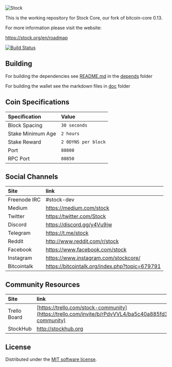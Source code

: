 ![Stock](./img/logo-extended.png)

This is the working repository for Stock Core, our fork of bitcoin-core 0.13.

For more information please visit the website:

 https://stock.org/en/roadmap

[![Build Status](https://travis-ci.org/stock/stock-core.svg?branch=master)](https://travis-ci.org/stock/stock-core)

## Building

For building the dependencies see [README.md](depends/README.md) in the [depends](depends) folder

For building the wallet see the markdown files in [doc](doc) folder

## Coin Specifications

| Specification | Value |
|:-----------|:-----------|
| Block Spacing | `30 seconds` |
| Stake Minimum Age | `2 hours` |
 | Stake Reward | `2 0DYNS per block` |
| Port | `88800` |
| RPC Port | `88850` |

## Social Channels

| Site | link |
|:-----------|:-----------|
| Freenode IRC | #stock-dev |
| Medium | https://medium.com/stock |
| Twitter | https://twitter.com/Stock |
| Discord | https://discord.gg/y4Vu9jw |
| Telegram | https://t.me/stock |
| Reddit | http://www.reddit.com/r/stock |
| Facebook | https://www.facebook.com/stock |
| Instagram | https://www.instagram.com/stockcore/ |
| Bitcointalk | https://bitcointalk.org/index.php?topic=679791 |

## Community Resources

| Site         | link                                                                                                                    |
| :----------- | :---------------------------------------------------------------------------------------------------------------------- |
| Trello Board | [https://trello.com/stock-community](https://trello.com/invite/b/rPdvVVL4/ba5c40a885fd3c02cda2a8b406ff7124/stock-community) |
| StockHub       | http://stockhub.org                                                                                                       |



License
---------------------
Distributed under the [MIT software license](http://www.opensource.org/licenses/mit-license.php).

